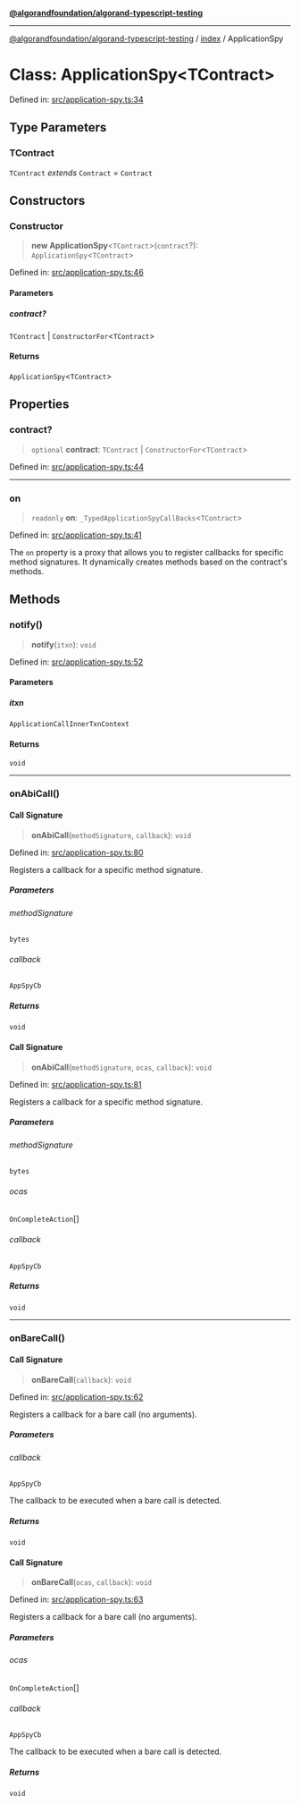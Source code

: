 [**@algorandfoundation/algorand-typescript-testing**](../../README.md)

***

[@algorandfoundation/algorand-typescript-testing](../../README.md) / [index](../README.md) / ApplicationSpy

# Class: ApplicationSpy\<TContract\>

Defined in: [src/application-spy.ts:34](https://github.com/algorandfoundation/algorand-typescript-testing/blob/main/src/application-spy.ts#L34)

## Type Parameters

### TContract

`TContract` *extends* `Contract` = `Contract`

## Constructors

### Constructor

> **new ApplicationSpy**\<`TContract`\>(`contract`?): `ApplicationSpy`\<`TContract`\>

Defined in: [src/application-spy.ts:46](https://github.com/algorandfoundation/algorand-typescript-testing/blob/main/src/application-spy.ts#L46)

#### Parameters

##### contract?

`TContract` | `ConstructorFor`\<`TContract`\>

#### Returns

`ApplicationSpy`\<`TContract`\>

## Properties

### contract?

> `optional` **contract**: `TContract` \| `ConstructorFor`\<`TContract`\>

Defined in: [src/application-spy.ts:44](https://github.com/algorandfoundation/algorand-typescript-testing/blob/main/src/application-spy.ts#L44)

***

### on

> `readonly` **on**: `_TypedApplicationSpyCallBacks`\<`TContract`\>

Defined in: [src/application-spy.ts:41](https://github.com/algorandfoundation/algorand-typescript-testing/blob/main/src/application-spy.ts#L41)

The `on` property is a proxy that allows you to register callbacks for specific method signatures.
It dynamically creates methods based on the contract's methods.

## Methods

### notify()

> **notify**(`itxn`): `void`

Defined in: [src/application-spy.ts:52](https://github.com/algorandfoundation/algorand-typescript-testing/blob/main/src/application-spy.ts#L52)

#### Parameters

##### itxn

`ApplicationCallInnerTxnContext`

#### Returns

`void`

***

### onAbiCall()

#### Call Signature

> **onAbiCall**(`methodSignature`, `callback`): `void`

Defined in: [src/application-spy.ts:80](https://github.com/algorandfoundation/algorand-typescript-testing/blob/main/src/application-spy.ts#L80)

Registers a callback for a specific method signature.

##### Parameters

###### methodSignature

`bytes`

###### callback

`AppSpyCb`

##### Returns

`void`

#### Call Signature

> **onAbiCall**(`methodSignature`, `ocas`, `callback`): `void`

Defined in: [src/application-spy.ts:81](https://github.com/algorandfoundation/algorand-typescript-testing/blob/main/src/application-spy.ts#L81)

Registers a callback for a specific method signature.

##### Parameters

###### methodSignature

`bytes`

###### ocas

`OnCompleteAction`[]

###### callback

`AppSpyCb`

##### Returns

`void`

***

### onBareCall()

#### Call Signature

> **onBareCall**(`callback`): `void`

Defined in: [src/application-spy.ts:62](https://github.com/algorandfoundation/algorand-typescript-testing/blob/main/src/application-spy.ts#L62)

Registers a callback for a bare call (no arguments).

##### Parameters

###### callback

`AppSpyCb`

The callback to be executed when a bare call is detected.

##### Returns

`void`

#### Call Signature

> **onBareCall**(`ocas`, `callback`): `void`

Defined in: [src/application-spy.ts:63](https://github.com/algorandfoundation/algorand-typescript-testing/blob/main/src/application-spy.ts#L63)

Registers a callback for a bare call (no arguments).

##### Parameters

###### ocas

`OnCompleteAction`[]

###### callback

`AppSpyCb`

The callback to be executed when a bare call is detected.

##### Returns

`void`
